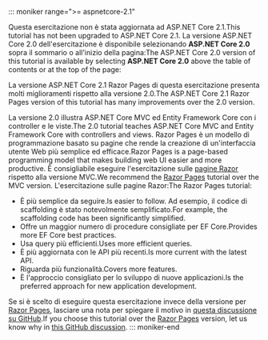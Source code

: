::: moniker range=">= aspnetcore-2.1"

<span data-ttu-id="632e4-101">Questa esercitazione non è stata aggiornata ad ASP.NET Core 2.1.</span><span class="sxs-lookup"><span data-stu-id="632e4-101">This tutorial has not been upgraded to ASP.NET Core 2.1.</span></span> <span data-ttu-id="632e4-102">La versione ASP.NET Core 2.0 dell'esercitazione è disponibile selezionando **ASP.NET Core 2.0** sopra il sommario o all'inizio della pagina:</span><span class="sxs-lookup"><span data-stu-id="632e4-102">The ASP.NET Core 2.0 version of this tutorial is available by selecting **ASP.NET Core 2.0** above the table of contents or at the top of the page:</span></span>

<span data-ttu-id="632e4-103">La versione ASP.NET Core 2.1 Razor Pages di questa esercitazione presenta molti miglioramenti rispetto alla versione 2.0.</span><span class="sxs-lookup"><span data-stu-id="632e4-103">The ASP.NET Core 2.1 Razor Pages version of this tutorial has many improvements over the 2.0 version.</span></span>

<span data-ttu-id="632e4-104">La versione 2.0 illustra ASP.NET Core MVC ed Entity Framework Core con i controller e le viste.</span><span class="sxs-lookup"><span data-stu-id="632e4-104">The 2.0 tutorial teaches ASP.NET Core MVC and Entity Framework Core with controllers and views.</span></span> <span data-ttu-id="632e4-105">Razor Pages è un modello di programmazione basato su pagine che rende la creazione di un'interfaccia utente Web più semplice ed efficace.</span><span class="sxs-lookup"><span data-stu-id="632e4-105">Razor Pages is a page-based programming model that makes building web UI easier and more productive.</span></span> <span data-ttu-id="632e4-106">È consigliabile eseguire l'esercitazione sulle [pagine Razor](xref:data/ef-rp/intro) rispetto alla versione MVC.</span><span class="sxs-lookup"><span data-stu-id="632e4-106">We recommend the [Razor Pages](xref:data/ef-rp/intro) tutorial over the MVC version.</span></span> <span data-ttu-id="632e4-107">L'esercitazione sulle pagine Razor:</span><span class="sxs-lookup"><span data-stu-id="632e4-107">The Razor Pages tutorial:</span></span>

* <span data-ttu-id="632e4-108">È più semplice da seguire.</span><span class="sxs-lookup"><span data-stu-id="632e4-108">Is easier to follow.</span></span> <span data-ttu-id="632e4-109">Ad esempio, il codice di scaffolding è stato notevolmente semplificato.</span><span class="sxs-lookup"><span data-stu-id="632e4-109">For example, the scaffolding code has been significantly simplified.</span></span>
* <span data-ttu-id="632e4-110">Offre un maggior numero di procedure consigliate per EF Core.</span><span class="sxs-lookup"><span data-stu-id="632e4-110">Provides more EF Core best practices.</span></span>
* <span data-ttu-id="632e4-111">Usa query più efficienti.</span><span class="sxs-lookup"><span data-stu-id="632e4-111">Uses more efficient queries.</span></span>
* <span data-ttu-id="632e4-112">È più aggiornata con le API più recenti.</span><span class="sxs-lookup"><span data-stu-id="632e4-112">Is more current with the latest API.</span></span>
* <span data-ttu-id="632e4-113">Riguarda più funzionalità.</span><span class="sxs-lookup"><span data-stu-id="632e4-113">Covers more features.</span></span>
* <span data-ttu-id="632e4-114">È l'approccio consigliato per lo sviluppo di nuove applicazioni.</span><span class="sxs-lookup"><span data-stu-id="632e4-114">Is the preferred approach for new application development.</span></span>

<span data-ttu-id="632e4-115">Se si è scelto di eseguire questa esercitazione invece della versione per [Razor Pages](xref:data/ef-rp/intro), lasciare una nota per spiegare il motivo in [questa discussione su GitHub](https://github.com/aspnet/Docs/issues/6146).</span><span class="sxs-lookup"><span data-stu-id="632e4-115">If you choose this tutorial over the [Razor Pages](xref:data/ef-rp/intro) version, let us know why in [this GitHub discussion](https://github.com/aspnet/Docs/issues/6146).</span></span>
::: moniker-end
